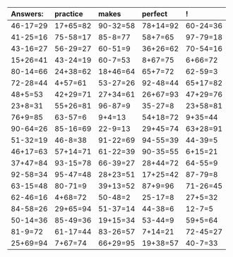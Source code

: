 | Answers: | practice | makes | perfect | ! |
| :--- | :--- | :--- | :--- | :--- |
| 46-17=29 | 17+65=82 | 90-32=58 | 78+14=92 | 60-24=36 | 
| 41-25=16 | 75-58=17 | 85-8=77 | 58+7=65 | 97-79=18 | 
| 43-16=27 | 56-29=27 | 60-51=9 | 36+26=62 | 70-54=16 | 
| 15+26=41 | 43-24=19 | 60-7=53 | 8+67=75 | 6+66=72 | 
| 80-14=66 | 24+38=62 | 18+46=64 | 65+7=72 | 62-59=3 | 
| 72-28=44 | 4+57=61 | 53-27=26 | 92-48=44 | 65+17=82 | 
| 48+5=53 | 42+29=71 | 27+34=61 | 26+67=93 | 47+29=76 | 
| 23+8=31 | 55+26=81 | 96-87=9 | 35-27=8 | 23+58=81 | 
| 76+9=85 | 63-57=6 | 9+4=13 | 54+18=72 | 9+35=44 | 
| 90-64=26 | 85-16=69 | 22-9=13 | 29+45=74 | 63+28=91 | 
| 51-32=19 | 46-8=38 | 91-22=69 | 94-55=39 | 44-39=5 | 
| 46+17=63 | 57+14=71 | 61-22=39 | 90-35=55 | 6+15=21 | 
| 37+47=84 | 93-15=78 | 66-39=27 | 28+44=72 | 64-55=9 | 
| 92-58=34 | 95-47=48 | 28+23=51 | 17+25=42 | 87-79=8 | 
| 63-15=48 | 80-71=9 | 39+13=52 | 87+9=96 | 71-26=45 | 
| 62-46=16 | 4+68=72 | 50-48=2 | 25-17=8 | 27+5=32 | 
| 84-58=26 | 29+65=94 | 51-37=14 | 44-38=6 | 12-7=5 | 
| 50-14=36 | 85-49=36 | 19+15=34 | 53-44=9 | 59+5=64 | 
| 81-9=72 | 61-17=44 | 83-26=57 | 7+14=21 | 72-45=27 | 
| 25+69=94 | 7+67=74 | 66+29=95 | 19+38=57 | 40-7=33 | 
